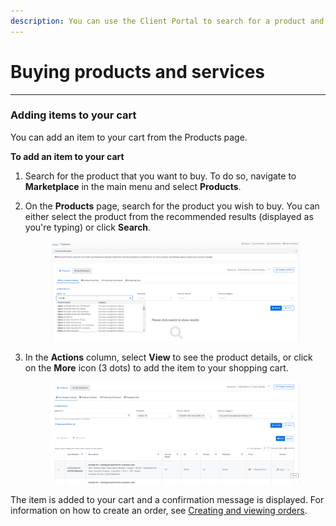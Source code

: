 ```yaml
---
description: You can use the Client Portal to search for a product and add it to your cart.
---
```


# Buying products and services

***

### Adding items to your cart

You can add an item to your cart from the Products page.&#x20;

**To add an item to your cart**

1. Search for the product that you want to buy. To do so, navigate to **Marketplace** in the main menu and select **Products**.
2.  On the **Products** page, search for the product you wish to buy. You can either select the product from the recommended results (displayed as you're typing) or click **Search**.&#x20;

    <div data-full-width="true">

    <figure><img src="../../.gitbook/assets/image (3).png" alt=""><figcaption></figcaption></figure>

    </div>
3.  In the **Actions** column, select **View** to see the product details, or click on the **More** icon (3 dots) to add the item to your shopping cart.&#x20;

    <figure><img src="../../.gitbook/assets/image (6).png" alt=""><figcaption></figcaption></figure>

The item is added to your cart and a confirmation message is displayed. For information on how to create an order, see [Creating and viewing orders](../orders/creating-and-viewing-orders.md).

